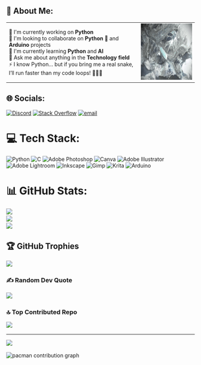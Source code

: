 ## 💫 About Me:

<table>
  <tr>
    <td>

💼 I'm currently working on **Python**  
🤝 I'm looking to collaborate on **Python 🐍** and **Arduino** projects  
🌱 I'm currently learning **Python** and **AI**  
💬 Ask me about anything in the **Technology field**  
⚡ I know Python… but if you bring me a real snake, I’ll run faster than my code loops! 🏃‍♂️💨  

</td>
    <td>
      <img src="mygif.gif" height="150">
    </td>
  </tr>
</table>



## 🌐 Socials:
[![Discord](https://img.shields.io/badge/Discord-%237289DA.svg?logo=discord&logoColor=white)](https://discord.gg/Bsf2NZzV) [![Stack Overflow](https://img.shields.io/badge/-Stackoverflow-FE7A16?logo=stack-overflow&logoColor=white)](https://stackoverflow.com/users/30250327) [![email](https://img.shields.io/badge/Email-D14836?logo=gmail&logoColor=white)](mailto:nandhagopan.s007@gmail.com) 

# 💻 Tech Stack:
![Python](https://img.shields.io/badge/python-3670A0?style=flat&logo=python&logoColor=ffdd54) ![C](https://img.shields.io/badge/c-%2300599C.svg?style=flat&logo=c&logoColor=white) ![Adobe Photoshop](https://img.shields.io/badge/adobe%20photoshop-%2331A8FF.svg?style=flat&logo=adobe%20photoshop&logoColor=white) ![Canva](https://img.shields.io/badge/Canva-%2300C4CC.svg?style=flat&logo=Canva&logoColor=white) ![Adobe Illustrator](https://img.shields.io/badge/adobe%20illustrator-%23FF9A00.svg?style=flat&logo=adobe%20illustrator&logoColor=white) ![Adobe Lightroom](https://img.shields.io/badge/Adobe%20Lightroom-31A8FF.svg?style=flat&logo=Adobe%20Lightroom&logoColor=white) ![Inkscape](https://img.shields.io/badge/Inkscape-e0e0e0?style=flat&logo=inkscape&logoColor=080A13) ![Gimp](https://img.shields.io/badge/Gimp-657D8B?style=flat&logo=gimp&logoColor=FFFFFF) ![Krita](https://img.shields.io/badge/Krita-203759?style=flat&logo=krita&logoColor=EEF37B) ![Arduino](https://img.shields.io/badge/-Arduino-00979D?style=flat&logo=Arduino&logoColor=white)
# 📊 GitHub Stats:
![](https://github-readme-stats.vercel.app/api?username=Nandhagopan-bits&theme=dark&hide_border=false&include_all_commits=true&count_private=true)<br/>
![](https://nirzak-streak-stats.vercel.app/?user=Nandhagopan-bits&theme=dark&hide_border=false)<br/>
![](https://github-readme-stats.vercel.app/api/top-langs/?username=Nandhagopan-bits&theme=dark&hide_border=false&include_all_commits=true&count_private=true&layout=compact)

## 🏆 GitHub Trophies
![](https://github-profile-trophy.vercel.app/?username=Nandhagopan-bits&theme=radical&no-frame=false&no-bg=true&margin-w=4)


### ✍️ Random Dev Quote
![](https://quotes-github-readme.vercel.app/api?type=horizontal&theme=radical)

### 🔝 Top Contributed Repo
![](https://github-contributor-stats.vercel.app/api?username=Nandhagopan-bits&limit=5&theme=dark&combine_all_yearly_contributions=true)

---
[![](https://visitcount.itsvg.in/api?id=Nandhagopan-bits&icon=0&color=3)](https://visitcount.itsvg.in)

<picture>
  <source media="(prefers-color-scheme: dark)" srcset="https://raw.githubusercontent.com/Nandhagopan-bits/Nandhagopan-bits/output/pacman-contribution-graph-dark.svg">
  <source media="(prefers-color-scheme: light)" srcset="https://raw.githubusercontent.com/Nandhagopan-bits/Nandhagopan-bits/output/pacman-contribution-graph.svg">
  <img alt="pacman contribution graph" src="https://raw.githubusercontent.com/Nandhagopan-bits/Nandhagopan-bits/output/pacman-contribution-graph.svg">
</picture>


<!-- Proudly created with GPRM ( https://gprm.itsvg.in ) -->
